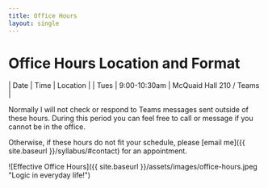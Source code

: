```yaml
---
title: Office Hours
layout: single
---
```



# Office Hours Location and Format

| Date | Time         | Location                 |
| Tues | 9:00-10:30am | McQuaid Hall 210 / Teams |

Normally I will not check or respond to Teams messages sent outside of
these hours. During this period you can feel free to call or message
if you cannot be in the office.

Otherwise, if these hours do not fit your schedule, please [email
me]({{ site.baseurl }}/syllabus/#contact) for an appointment.

![Effective Office Hours]({{ site.baseurl }}/assets/images/office-hours.jpeg "Logic in everyday life!")
